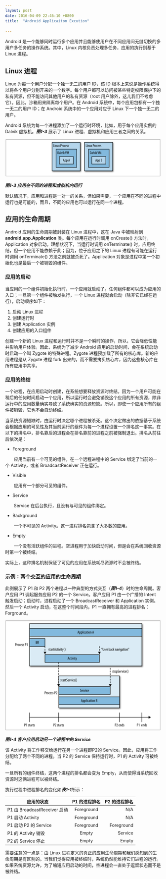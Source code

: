 ```yaml
---
layout: post
date: 2016-04-09 22:46:10 +0800
title:  "Android Applicaiton Excution"

---
```


Android 是一个能够同时运行多个应用并且能够使用户在不同应用间无缝切换的多用户多任务的操作系统。其中，Linux 内核负责处理多任务，应用的执行则基于 Linux 进程。

## Linux 进程

Linux 为每一个用户分配一个独一无二的用户 ID，该 ID 根本上来说是操作系统得以将各个用户分别开来的一个数字。每个用户都可以访问被某些特定权限保护下的私有资源，但不能访问其他用户的私有资源（root 用户除外，这儿我们不考虑它）。因此，沙箱用来隔离每个用户。在 Android 系统中，每个应用包都有一个独一无二的用户 ID；在 Android 系统中的一个应用对应于 Linux 下一个独一无二的用户。

Android 系统为每一个进程添加了一个运行时环境，比如，用于每个应用实例的 Dalvik 虚拟机。***图1-3*** 展示了 Linux 进程、虚拟机和应用三者之间的关系。

![图1-3](/resources/images/figure-1-3.png)

***图1-3 应用在不同的进程和虚拟机内运行***

默认情况下，应用和进程是一对一的关系，但如果需要，一个应用在不同的进程中运行也是可能的，而且，不同的应用也可以运行在同一个进程。

## 应用的生命周期

Android 应用的生命周期被封装在 Linux 进程中，这在 Java 中被映射到 **android.app.Application** 类。每个应用在运行时调用 onCreate() 方法时，Application 对象启动。理想状况下，当运行时调用 onTerminate() 时，应用终结，但一个应用不能依赖于此；因为，位于应用之下的 Linux 进程有可能在运行时调用 onTerminate() 方法之前就被杀死了。Application 对象是进程中第一个初始化也是最后一个被销毁的组件。

### 应用的启动

当应用的一个组件初始化执行时，一个应用就启动了。任何组件都可以成为应用的入口；一旦第一个组件被触发执行，一个 Linux 进程就会启动（除非它已经在运行），启动顺序如下：

1. 启动 Linux 进程
2. 创建运行时
3. 创建 Application 实例
4. 创建应用的入口组件

创建一个新的 Linux 进程和运行时并不是一个瞬时的操作，所以，它会降低性能并影响用户体验。因此，系统为了减少 Android 应用的启动时间，会在系统启动时启动一个叫 Zygote 的特殊进程。Zygote 进程预加载了所有的核心库。新的应用进程是从 Zygote 进程 fork 出来的，而不需要拷贝核心库，因为这些核心库在所有应用中共享。

### 应用的终结

一个进程，在应用启动时创建，在系统想要释放资源时终结。因为一个用户可能在稍后的任何时间启动一个应用，所以运行时会避免销毁这个应用的所有资源，除非运行中的应用数量确实导致了系统确实的资源短缺。所以，即使一个应用所有的组件被销毁，它也不会自动终结。

当系统资源短缺时，由运行时决定哪个进程被杀死。这个决定做出的依据基于系统会根据应用的可见性及其当前运行的组件为每一个进程设置一个排名这一事实。在以下的排名中，排名靠后的进程会在排名靠前的进程之前被强制退出。排名从前往后依次是：

* Foreground

&emsp;&emsp;应用当前有一个可见的组件，在一个远程进程中的 Service 绑定了当前的一个 Activity，或者 BroadcastReceiver 正在运行。

* Visible 

&emsp;&emsp;应用有一个部分可见的组件。

* Service

&emsp;&emsp;Service 在后台执行，且没有与可见的组件绑定。

* Background

&emsp;&emsp;一个不可见的 Activity。这一进程排名包含了大多数的应用。

* Empty

&emsp;&emsp;一个没有活跃组件的进程。空进程用于加快启动时间，但是会在系统回收资源时第一个被终结。

实际上，这种排名机制保证了可见的应用在系统耗尽资源时不会被终结。

### 示例：两个交互的应用的生命周期

此例展示了 P1 和 P2 两个进程以一种典型的方式交互（***图1-4***）时的生命周期。客户应用 P1 调起服务应用 P2 的一个 Service。客户应用 P1 由一个广播的 Intent 触发启动；启动时，进程启动了一个 BroadcastReceiver 和 Application 实例。然后一个 Activity 启动，在这整个时间段内，P1 一直拥有最高的进程排名：Forground。

![图1-4](/resources/images/figure-1-4.png)

***图1-4 客户应用启动另一个进程中的 Service***

该 Activity 将工作移交给运行在另一个进程即P2的 Service。因此，应用将工作分配给了两个不同的进程。当 P2 的 Service 保持运行时，P1 的 Activity 可被终结。

一旦所有的组件终结，这两个进程的排名都会变为 Empty，从而使得当系统回收资源时这俩进程可以被终结。

执行过程中进程排名的变化如***表1-1***所示：

| 应用的状态 | P1 的进程排名 | P2 的进程排名 |
| -----|:----:| ----:|
| P1 由 BroadcastReceiver 启动 | Foreground | N/A |
| P1 启动 Activity | Foreground | N/A |
| P1 启动 P2 的 Service | Foreground | Foreground |
| P1 的 Activity 销毁 | Empty | Service |
| P2 的 Service 停止 | Empty | Empty |

需要注意的一点是：由 Linux 进程定义的真正的应用生命周期和我们感知到的生命周期是有区别的。当我们觉得应用被终结时，系统仍然能维持它们进程的运行。如果系统资源允许，为了缩短应用启动的时间，空进程会一直处于逗留状态而不是被终结。



